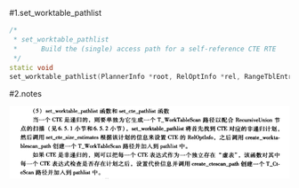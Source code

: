 #1.set_worktable_pathlist

```cpp
/*
 * set_worktable_pathlist
 *      Build the (single) access path for a self-reference CTE RTE
 */
static void
set_worktable_pathlist(PlannerInfo *root, RelOptInfo *rel, RangeTblEntry *rte)
```

#2.notes

![](../images/5.png)